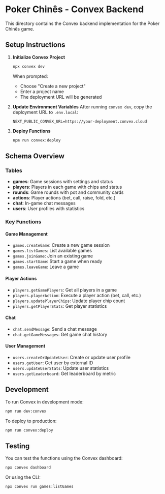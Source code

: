 # Poker Chinês - Convex Backend

This directory contains the Convex backend implementation for the Poker Chinês game.

## Setup Instructions

1. **Initialize Convex Project**
   ```bash
   npx convex dev
   ```
   When prompted:
   - Choose "Create a new project"
   - Enter a project name
   - The deployment URL will be generated

2. **Update Environment Variables**
   After running `convex dev`, copy the deployment URL to `.env.local`:
   ```
   NEXT_PUBLIC_CONVEX_URL=https://your-deployment.convex.cloud
   ```

3. **Deploy Functions**
   ```bash
   npm run convex:deploy
   ```

## Schema Overview

### Tables

- **games**: Game sessions with settings and status
- **players**: Players in each game with chips and status
- **rounds**: Game rounds with pot and community cards
- **actions**: Player actions (bet, call, raise, fold, etc.)
- **chat**: In-game chat messages
- **users**: User profiles with statistics

### Key Functions

#### Game Management
- `games.createGame`: Create a new game session
- `games.listGames`: List available games
- `games.joinGame`: Join an existing game
- `games.startGame`: Start a game when ready
- `games.leaveGame`: Leave a game

#### Player Actions
- `players.getGamePlayers`: Get all players in a game
- `players.playerAction`: Execute a player action (bet, call, etc.)
- `players.updatePlayerChips`: Update player chip count
- `players.getPlayerStats`: Get player statistics

#### Chat
- `chat.sendMessage`: Send a chat message
- `chat.getGameMessages`: Get game chat history

#### User Management
- `users.createOrUpdateUser`: Create or update user profile
- `users.getUser`: Get user by external ID
- `users.updateUserStats`: Update user statistics
- `users.getLeaderboard`: Get leaderboard by metric

## Development

To run Convex in development mode:
```bash
npm run dev:convex
```

To deploy to production:
```bash
npm run convex:deploy
```

## Testing

You can test the functions using the Convex dashboard:
```bash
npx convex dashboard
```

Or using the CLI:
```bash
npx convex run games:listGames
```
